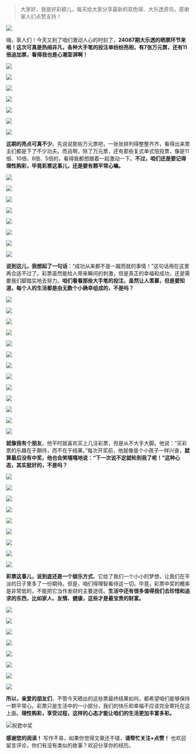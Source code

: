 > 大家好，我是好彩颖儿，每天给大家分享最新的双色球、大乐透资讯，感谢家人们点赞支持！

![](https://cdn.jsdelivr.net/gh/wangwenjie1314/PicCDN/2024-7-12/1720763627240-image.png)


嗨，家人们！今天又到了咱们激动人心的时刻了，**24087期大乐透的晒票环节来啦！这次可真是热闹非凡，各种大手笔的投注单纷纷亮相，有7张万元票，还有11倍追加票，看得我也是心潮澎湃啊！**


![](https://cdn.jsdelivr.net/gh/wangwenjie1314/PicCDN/2024-7-29/1722223605459-image.png)

![](https://cdn.jsdelivr.net/gh/wangwenjie1314/PicCDN/2024-7-29/1722223590662-image.png)

![](https://cdn.jsdelivr.net/gh/wangwenjie1314/PicCDN/2024-7-29/1722223558401-image.png)

![](https://cdn.jsdelivr.net/gh/wangwenjie1314/PicCDN/2024-7-29/1722223629716-image.png)


![](https://cdn.jsdelivr.net/gh/wangwenjie1314/PicCDN/2024-7-29/1722223673975-image.png)

![](https://cdn.jsdelivr.net/gh/wangwenjie1314/PicCDN/2024-7-29/1722223659245-image.png)

![](https://cdn.jsdelivr.net/gh/wangwenjie1314/PicCDN/2024-7-29/1722223644974-image.png)

**这期的亮点可真不少**。先说说那些万元票吧，一张张排列得整整齐齐，看得出来票主们都是下了不少功夫。而且啊，除了万元票，还有那些复式单式倍投票，像是11倍、10倍、8倍、5倍的，看得我都想跟着一起激动一下。**不过，咱们还是要记得理性购彩，毕竟彩票这事儿，还是要有颗平常心嘛。**

![](https://cdn.jsdelivr.net/gh/wangwenjie1314/PicCDN/2024-7-29/1722223688487-image.png)

![](https://cdn.jsdelivr.net/gh/wangwenjie1314/PicCDN/2024-7-29/1722223621909-image.png)

![](https://cdn.jsdelivr.net/gh/wangwenjie1314/PicCDN/2024-7-29/1722223733269-image.png)

![](https://cdn.jsdelivr.net/gh/wangwenjie1314/PicCDN/2024-7-29/1722223727921-image.png)

![](https://cdn.jsdelivr.net/gh/wangwenjie1314/PicCDN/2024-7-29/1722223720263-image.png)

![](https://cdn.jsdelivr.net/gh/wangwenjie1314/PicCDN/2024-7-29/1722223710618-image.png)


![](https://cdn.jsdelivr.net/gh/wangwenjie1314/PicCDN/2024-7-29/1722223442550-image.png)

![](https://cdn.jsdelivr.net/gh/wangwenjie1314/PicCDN/2024-7-29/1722223426220-image.png)

**说到这儿，我想起了一句话**：“成功从来都不是一蹴而就的事情！”这句话用在这里再合适不过了。彩票虽然能给人带来瞬间的刺激，但是真正的幸福和成功，还是需要我们脚踏实地去努力。**咱们看看那些大手笔的投注，虽然让人羡慕，但是要知道，每个人的生活都是由无数个小确幸组成的，不是吗？**


![](https://cdn.jsdelivr.net/gh/wangwenjie1314/PicCDN/2024-7-29/1722223995954-image.png)

![](https://cdn.jsdelivr.net/gh/wangwenjie1314/PicCDN/2024-7-29/1722223775610-image.png)

![](https://cdn.jsdelivr.net/gh/wangwenjie1314/PicCDN/2024-7-29/1722223770277-image.png)

![](https://cdn.jsdelivr.net/gh/wangwenjie1314/PicCDN/2024-7-29/1722223764506-image.png)

![](https://cdn.jsdelivr.net/gh/wangwenjie1314/PicCDN/2024-7-29/1722223752943-image.png)

![](https://cdn.jsdelivr.net/gh/wangwenjie1314/PicCDN/2024-7-29/1722223744207-image.png)


![](https://cdn.jsdelivr.net/gh/wangwenjie1314/PicCDN/2024-7-29/1722224048652-image.png)

![](https://cdn.jsdelivr.net/gh/wangwenjie1314/PicCDN/2024-7-29/1722224077640-image.png)

![](https://cdn.jsdelivr.net/gh/wangwenjie1314/PicCDN/2024-7-29/1722224005751-image.png)


![](https://cdn.jsdelivr.net/gh/wangwenjie1314/PicCDN/2024-7-29/1722224103304-image.png)

![](https://cdn.jsdelivr.net/gh/wangwenjie1314/PicCDN/2024-7-29/1722224097183-image.png)

![](https://cdn.jsdelivr.net/gh/wangwenjie1314/PicCDN/2024-7-29/1722224086100-image.png)


![](https://cdn.jsdelivr.net/gh/wangwenjie1314/PicCDN/2024-7-29/1722224115445-image.png)

**就像我有个朋友**，他平时就喜欢买上几注彩票，但是从不大手大脚。他说：“买彩票的乐趣在于期待，而不在于结果。”每次开奖前，他就像是个小孩子一样兴奋，**就算最后没有中奖，他也会笑嘻嘻地说：“下一次说不定就轮到我了呢！”这种心态，其实挺好的，不是吗？**


![](https://cdn.jsdelivr.net/gh/wangwenjie1314/PicCDN/2024-7-29/1722224306001-image.png)

![](https://cdn.jsdelivr.net/gh/wangwenjie1314/PicCDN/2024-7-29/1722224285031-image.png)

![](https://cdn.jsdelivr.net/gh/wangwenjie1314/PicCDN/2024-7-29/1722224276059-image.png)

![](https://cdn.jsdelivr.net/gh/wangwenjie1314/PicCDN/2024-7-29/1722224269758-image.png)

![](https://cdn.jsdelivr.net/gh/wangwenjie1314/PicCDN/2024-7-29/1722224234181-image.png)

![](https://cdn.jsdelivr.net/gh/wangwenjie1314/PicCDN/2024-7-29/1722224206699-image.png)

![](https://cdn.jsdelivr.net/gh/wangwenjie1314/PicCDN/2024-7-29/1722224197319-image.png)

![](https://cdn.jsdelivr.net/gh/wangwenjie1314/PicCDN/2024-7-29/1722224167770-image.png)

![](https://cdn.jsdelivr.net/gh/wangwenjie1314/PicCDN/2024-7-29/1722224157385-image.png)


**彩票这事儿，说到底还是一个娱乐方式**。它给了我们一个小小的梦想，让我们在平淡的日子里多了一份期待。但是，咱们得理智看待这一切。毕竟，彩票中奖的概率是非常低的，不能把它当作发财的主要途径。**生活中还有很多值得我们去珍惜和追求的东西，比如家人、友情、健康，这些才是最宝贵的财富。**


![](https://cdn.jsdelivr.net/gh/wangwenjie1314/PicCDN/2024-7-29/1722224407706-image.png)

![](https://cdn.jsdelivr.net/gh/wangwenjie1314/PicCDN/2024-7-29/1722224402215-image.png)

![](https://cdn.jsdelivr.net/gh/wangwenjie1314/PicCDN/2024-7-29/1722224395890-image.png)

![](https://cdn.jsdelivr.net/gh/wangwenjie1314/PicCDN/2024-7-29/1722224388280-image.png)

![](https://cdn.jsdelivr.net/gh/wangwenjie1314/PicCDN/2024-7-29/1722224361907-image.png)

![](https://cdn.jsdelivr.net/gh/wangwenjie1314/PicCDN/2024-7-29/1722224353282-image.png)

![](https://cdn.jsdelivr.net/gh/wangwenjie1314/PicCDN/2024-7-29/1722224322291-image.png)

![](https://cdn.jsdelivr.net/gh/wangwenjie1314/PicCDN/2024-7-29/1722224314716-image.png)


**所以，亲爱的朋友们**，不管今天晒出的这些票最终结果如何，都希望咱们能够保持一颗平常心。彩票只是生活中的一小部分，我们的快乐和幸福不应该完全寄托在这上面。**理性购彩，享受过程，这样的心态才能让咱们的生活更加丰富多彩。**

![祝君中奖](https://cdn.jsdelivr.net/gh/wangwenjie1314/PicCDN/2024-7-11/1720681058717-image.png)


**感谢您的阅读！** 写作不易，如果你觉得文章还不错，**请帮忙关注+点赞！** 也欢迎留言评论，你们有没有类似的故事？欢迎分享你的经历。







